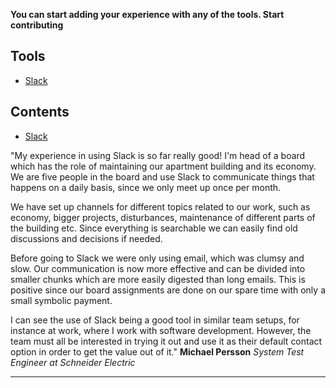 **You can start adding your experience with any of the tools. Start contributing**


## Tools
- [Slack](#slack)






## Contents

- [Slack](https://slack.com/)

"My experience in using Slack is so far really good! I'm head of a board which has the role of maintaining our apartment building and its economy. We are five people in the board and use Slack to communicate things that happens on a daily basis, since we only meet up once per month.

We have set up channels for different topics related to our work, such as economy, bigger projects, disturbances, maintenance of different parts of the building etc. Since everything is searchable we can easily find old discussions and decisions if needed.

Before going to Slack we were only using email, which was clumsy and slow. Our communication is now more effective and can be divided into smaller chunks which are more easily digested than long emails. This is positive since our board assignments are done on our spare time with only a small symbolic payment.

I can see the use of Slack being a good tool in similar team setups, for instance at work, where I work with software development. However, the team must all be interested in trying it out and use it as their default contact option in order to get the value out of it." **Michael Persson** *System Test Engineer at Schneider Electric*

***